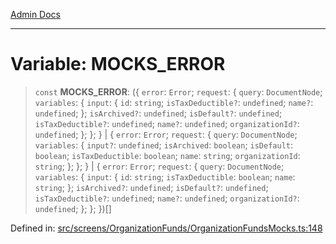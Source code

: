 [Admin Docs](/)

---

# Variable: MOCKS_ERROR

> `const` **MOCKS_ERROR**: (\{ `error`: `Error`; `request`: \{ `query`: `DocumentNode`; `variables`: \{ `input`: \{ `id`: `string`; `isTaxDeductible?`: `undefined`; `name?`: `undefined`; \}; `isArchived?`: `undefined`; `isDefault?`: `undefined`; `isTaxDeductible?`: `undefined`; `name?`: `undefined`; `organizationId?`: `undefined`; \}; \}; \} \| \{ `error`: `Error`; `request`: \{ `query`: `DocumentNode`; `variables`: \{ `input?`: `undefined`; `isArchived`: `boolean`; `isDefault`: `boolean`; `isTaxDeductible`: `boolean`; `name`: `string`; `organizationId`: `string`; \}; \}; \} \| \{ `error`: `Error`; `request`: \{ `query`: `DocumentNode`; `variables`: \{ `input`: \{ `id`: `string`; `isTaxDeductible`: `boolean`; `name`: `string`; \}; `isArchived?`: `undefined`; `isDefault?`: `undefined`; `isTaxDeductible?`: `undefined`; `name?`: `undefined`; `organizationId?`: `undefined`; \}; \}; \})[]

Defined in: [src/screens/OrganizationFunds/OrganizationFundsMocks.ts:148](https://github.com/PalisadoesFoundation/talawa-admin/blob/main/src/screens/OrganizationFunds/OrganizationFundsMocks.ts#L148)
